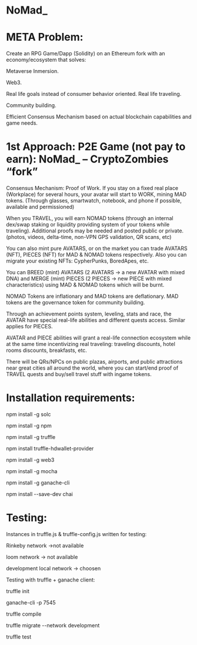 # NoMad_

# META Problem:
Create an RPG Game/Dapp (Solidity) on an Ethereum fork with an economy/ecosystem that solves:

Metaverse Inmersion.

Web3.

Real life goals instead of consumer behavior oriented. Real life traveling.

Community building.

Efficient Consensus Mechanism based on actual blockchain capabilities and game needs.


# 1st Approach: P2E Game (not pay to earn): NoMad_ – CryptoZombies “fork”

Consensus Mechanism: Proof of Work. If you stay on a fixed real place (Workplace) for several hours, your avatar will start to WORK, mining MAD tokens. (Through glasses, smartwatch, notebook, and phone if possible, available and permissioned)

When you TRAVEL, you will earn NOMAD tokens (through an internal dex/swap staking or liquidity providing system of your tokens while traveling). Additional proofs may be needed and posted public or private. (photos, videos, delta-time, non-VPN GPS validation, QR scans, etc)

You can also mint pure AVATARS, or on the market you can trade AVATARS (NFT), PIECES (NFT) for MAD & NOMAD tokens respectively. Also you can migrate your existing NFTs: CypherPunks, BoredApes, etc.

You can BREED (mint) AVATARS (2 AVATARS -> a new AVATAR with mixed DNA) and MERGE (mint) PIECES (2 PIECES -> new PIECE with mixed characteristics) using MAD & NOMAD tokens which will be burnt.

NOMAD Tokens are inflationary and MAD tokens are deflationary. MAD tokens are the governance token for community building.

Through an achievement points system, leveling, stats and race, the AVATAR have special real-life abilities and different quests access. Similar applies for PIECES.

AVATAR and PIECE abilities will grant a real-life connection ecosystem while at the same time incentivizing real traveling: traveling discounts, hotel rooms discounts, breakfasts, etc.

There will be QRs/NPCs on public plazas, airports, and public attractions near great cities all around the world, where you can start/end proof of TRAVEL quests and buy/sell travel stuff with ingame tokens.


# Installation requirements:

npm install -g solc

npm install -g npm

npm install -g truffle

npm install truffle-hdwallet-provider

npm install -g web3

npm install -g mocha

npm install -g ganache-cli

npm install --save-dev chai


# Testing:

Instances in truffle.js & truffle-config.js written for testing:

Rinkeby network ->not available

loom network -> not available

development local network -> choosen


Testing with truffle + ganache client:

truffle init

ganache-cli -p 7545    

truffle compile

truffle migrate --network development

truffle test
